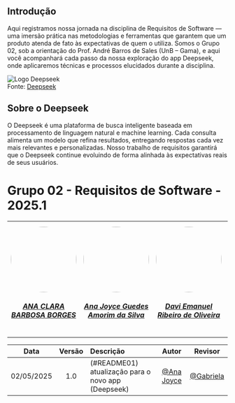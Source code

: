 ## Introdução
Aqui registramos nossa jornada na disciplina de Requisitos de Software — uma imersão prática nas metodologias e ferramentas que garantem que um produto atenda de fato às expectativas de quem o utiliza. Somos o Grupo 02, sob a orientação do Prof. André Barros de Sales (UnB – Gama), e aqui você acompanhará cada passo da nossa exploração do app Deepseek, onde aplicaremos técnicas e processos elucidados durante a disciplina.

![Logo Deepseek](https://requisitos-de-software.github.io/2025.1-Deepseek/images/deepseek-logo.svg)  
Fonte: [Deepseek](https://github.com/your-org/deepseek)

## Sobre o Deepseek
O Deepseek é uma plataforma de busca inteligente baseada em processamento de linguagem natural e machine learning. Cada consulta alimenta um modelo que refina resultados, entregando respostas cada vez mais relevantes e personalizadas. Nosso trabalho de requisitos garantirá que o Deepseek continue evoluindo de forma alinhada às expectativas reais de seus usuários.

# Grupo 02 - Requisitos de Software - 2025.1
<center>
<table style="margin-left: auto; margin-right: auto;">
  <tr>
        <td align="center">
            <a href="https://github.com/anabborges">
                <img style="border-radius: 50%;" src="https://avatars.githubusercontent.com/u/109738757?v=4" width="150px;"/>
                <h5 class="text-center">ANA CLARA BARBOSA BORGES</h5>
            </a>
        </td>
        <td align="center">
            <a href="https://github.com/anajoyceamorim">
                <img style="border-radius: 50%;" src="https://avatars.githubusercontent.com/u/106260288?v=4" width="150px;"/>
                <h5 class="text-center">Ana Joyce Guedes Amorim da Silva</h5>
            </a>
        </td>
      <td align="center">
            <a href="https://github.com/daviRolvr">
                <img style="border-radius: 50%;" src="https://avatars.githubusercontent.com/u/145626856?v=4" width="150px;"/>
                <h5 class="text-center">Davi Emanuel Ribeiro de Oliveira</h5>
            </a>
        </td>
    <td align="center">
            <a href="https://github.com/fabinsz">
                <img style="border-radius: 50%;" src="https://avatars.githubusercontent.com/u/132784196?v=4" width="150px;"/>
                <h5 class="text-center">FABIO GABRIEL DA SILVA BARBOSA</h5>
            </a>
        </td>
    <td align="center">
            <a href="https://github.com/gaubiela">
                <img style="border-radius: 50%;" src="https://avatars.githubusercontent.com/u/92053289?v=4" width="150px;"/>
                <h5 class="text-center">GABRIELA SILVA ALVES</h5>
            </a>
        </td>
         </td>
    <td align="center">
            <a href="https://github.com/luizfaria1989">
                <img style="border-radius: 50%;" src="https://avatars.githubusercontent.com/u/90045018?v=4" width="150px;"/>
                <h5 class="text-center">Luiz Guilherme Morais da Costa Faria</h5>
            </a>
        </td>
   <td align="center">
            <a href="https://github.com/MVConsorte">
                <img style="border-radius: 50%;" src="https://avatars.githubusercontent.com/u/108163301?v=4" width="150px;"/>
                <h5 class="text-center">MATEUS VILLELA CONSORTE</h5>
            </a>
        </td>
    </tr>
</table>
</center>

| Data       | Versão | Descrição                                           | Autor                                        | Revisor                                         |
| :--------: | :----: | :-------------------------------------------------- | :------------------------------------------: | :---------------------------------------------: |
| 02/05/2025 |  1.0   | (#README01) atualização para o novo app (Deepseek)  | [@Ana Joyce](https://github.com/anajoyceamorim) | [@Gabriela](https://github.com/gaubiela)  |

